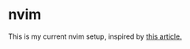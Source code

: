 # nvim

This is my current nvim setup, inspired by [this article.](https://medium.com/better-programming/taking-my-university-course-computer-science-notes-in-latex-7565875fdde7?source=bookmarks---------0------------------)

